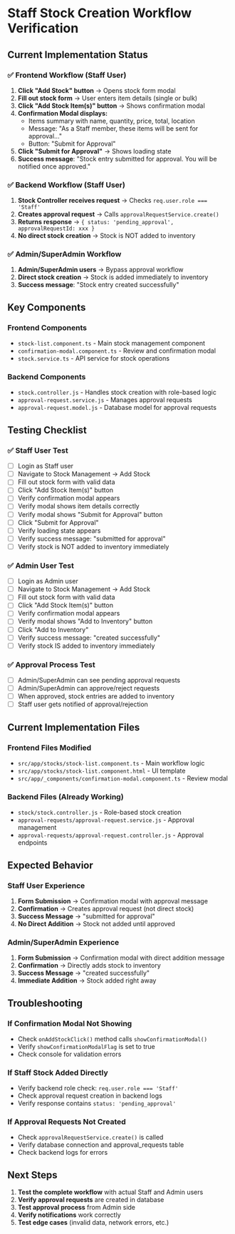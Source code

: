 # Staff Stock Creation Workflow Verification

## Current Implementation Status

### ✅ Frontend Workflow (Staff User)

1. **Click "Add Stock" button** → Opens stock form modal
2. **Fill out stock form** → User enters item details (single or bulk)
3. **Click "Add Stock Item(s)" button** → Shows confirmation modal
4. **Confirmation Modal displays:**
   - Items summary with name, quantity, price, total, location
   - Message: "As a Staff member, these items will be sent for approval..."
   - Button: "Submit for Approval"
5. **Click "Submit for Approval"** → Shows loading state
6. **Success message**: "Stock entry submitted for approval. You will be notified once approved."

### ✅ Backend Workflow (Staff User)

1. **Stock Controller receives request** → Checks `req.user.role === 'Staff'`
2. **Creates approval request** → Calls `approvalRequestService.create()`
3. **Returns response** → `{ status: 'pending_approval', approvalRequestId: xxx }`
4. **No direct stock creation** → Stock is NOT added to inventory

### ✅ Admin/SuperAdmin Workflow

1. **Admin/SuperAdmin users** → Bypass approval workflow
2. **Direct stock creation** → Stock is added immediately to inventory
3. **Success message**: "Stock entry created successfully"

## Key Components

### Frontend Components
- `stock-list.component.ts` - Main stock management component
- `confirmation-modal.component.ts` - Review and confirmation modal
- `stock.service.ts` - API service for stock operations

### Backend Components
- `stock.controller.js` - Handles stock creation with role-based logic
- `approval-request.service.js` - Manages approval requests
- `approval-request.model.js` - Database model for approval requests

## Testing Checklist

### ✅ Staff User Test
- [ ] Login as Staff user
- [ ] Navigate to Stock Management → Add Stock
- [ ] Fill out stock form with valid data
- [ ] Click "Add Stock Item(s)" button
- [ ] Verify confirmation modal appears
- [ ] Verify modal shows item details correctly
- [ ] Verify modal shows "Submit for Approval" button
- [ ] Click "Submit for Approval"
- [ ] Verify loading state appears
- [ ] Verify success message: "submitted for approval"
- [ ] Verify stock is NOT added to inventory immediately

### ✅ Admin User Test
- [ ] Login as Admin user
- [ ] Navigate to Stock Management → Add Stock
- [ ] Fill out stock form with valid data
- [ ] Click "Add Stock Item(s)" button
- [ ] Verify confirmation modal appears
- [ ] Verify modal shows "Add to Inventory" button
- [ ] Click "Add to Inventory"
- [ ] Verify success message: "created successfully"
- [ ] Verify stock IS added to inventory immediately

### ✅ Approval Process Test
- [ ] Admin/SuperAdmin can see pending approval requests
- [ ] Admin/SuperAdmin can approve/reject requests
- [ ] When approved, stock entries are added to inventory
- [ ] Staff user gets notified of approval/rejection

## Current Implementation Files

### Frontend Files Modified
- `src/app/stocks/stock-list.component.ts` - Main workflow logic
- `src/app/stocks/stock-list.component.html` - UI template
- `src/app/_components/confirmation-modal.component.ts` - Review modal

### Backend Files (Already Working)
- `stock/stock.controller.js` - Role-based stock creation
- `approval-requests/approval-request.service.js` - Approval management
- `approval-requests/approval-request.controller.js` - Approval endpoints

## Expected Behavior

### Staff User Experience
1. **Form Submission** → Confirmation modal with approval message
2. **Confirmation** → Creates approval request (not direct stock)
3. **Success Message** → "submitted for approval"
4. **No Direct Addition** → Stock not added until approved

### Admin/SuperAdmin Experience
1. **Form Submission** → Confirmation modal with direct addition message
2. **Confirmation** → Directly adds stock to inventory
3. **Success Message** → "created successfully"
4. **Immediate Addition** → Stock added right away

## Troubleshooting

### If Confirmation Modal Not Showing
- Check `onAddStockClick()` method calls `showConfirmationModal()`
- Verify `showConfirmationModalFlag` is set to true
- Check console for validation errors

### If Staff Stock Added Directly
- Verify backend role check: `req.user.role === 'Staff'`
- Check approval request creation in backend logs
- Verify response contains `status: 'pending_approval'`

### If Approval Requests Not Created
- Check `approvalRequestService.create()` is called
- Verify database connection and approval_requests table
- Check backend logs for errors

## Next Steps

1. **Test the complete workflow** with actual Staff and Admin users
2. **Verify approval requests** are created in database
3. **Test approval process** from Admin side
4. **Verify notifications** work correctly
5. **Test edge cases** (invalid data, network errors, etc.)
